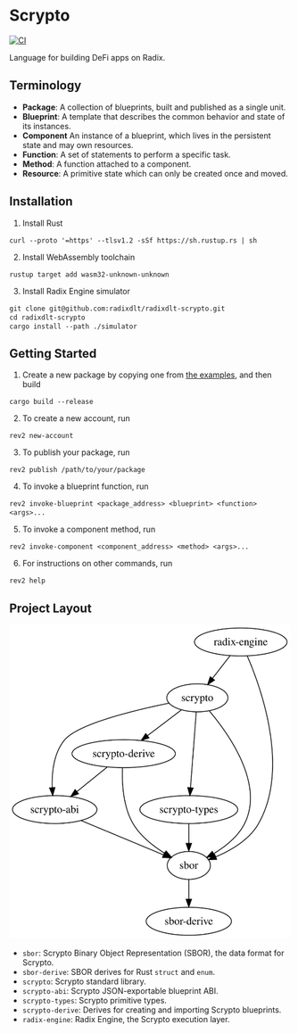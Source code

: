 # Scrypto

[![CI](https://github.com/radixdlt/radixdlt-scrypto/actions/workflows/ci.yml/badge.svg)](https://github.com/radixdlt/radixdlt-scrypto/actions/workflows/ci.yml)

Language for building DeFi apps on Radix.

## Terminology

- **Package**: A collection of blueprints, built and published as a single unit.
- **Blueprint**: A template that describes the common behavior and state of its instances.
- **Component** An instance of a blueprint, which lives in the persistent state and may own resources.
- **Function**: A set of statements to perform a specific task.
- **Method**: A function attached to a component.
- **Resource**: A primitive state which can only be created once and moved.

## Installation

1. Install Rust
```
curl --proto '=https' --tlsv1.2 -sSf https://sh.rustup.rs | sh
```
2. Install WebAssembly toolchain
```
rustup target add wasm32-unknown-unknown
```
3. Install Radix Engine simulator
```
git clone git@github.com:radixdlt/radixdlt-scrypto.git
cd radixdlt-scrypto
cargo install --path ./simulator
```

## Getting Started

1. Create a new package by copying one from [the examples](./examples), and then build
```
cargo build --release
```
2. To create a new account, run
```
rev2 new-account
```
3. To publish your package, run
```
rev2 publish /path/to/your/package
```
4. To invoke a blueprint function, run
```
rev2 invoke-blueprint <package_address> <blueprint> <function> <args>...
```
5. To invoke a component method, run
```
rev2 invoke-component <component_address> <method> <args>...
```
6. For instructions on other commands, run
```
rev2 help
```

## Project Layout

![](./assets/crate-dependencies.svg)

- `sbor`: Scrypto Binary Object Representation (SBOR), the data format for Scrypto.
- `sbor-derive`: SBOR derives for Rust `struct` and `enum`.
- `scrypto`: Scrypto standard library.
- `scrypto-abi`: Scrypto JSON-exportable blueprint ABI.
- `scrypto-types`: Scrypto primitive types.
- `scrypto-derive`: Derives for creating and importing Scrypto blueprints.
- `radix-engine`: Radix Engine, the Scrypto execution layer.
